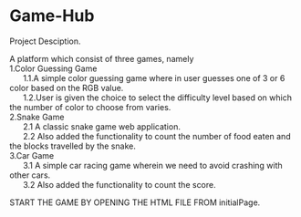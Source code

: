 # Game-Hub

Project Desciption.

A platform which consist of three games, namely <br />
1.Color Guessing Game <br />
&nbsp; &nbsp; &nbsp;    1.1.A simple color guessing game where in user guesses one of 3 or 6 color based on the RGB value. <br />
&nbsp; &nbsp; &nbsp;    1.2.User is given the choice to select the difficulty level based on which the number of color to choose from varies. <br />
2.Snake Game <br />
 &nbsp; &nbsp; &nbsp;   2.1 A classic snake game web application. <br />
 &nbsp; &nbsp; &nbsp;   2.2 Also added the functionality to count the number of food eaten and the blocks travelled by the snake.<br />
3.Car Game<br />
&nbsp; &nbsp; &nbsp;  3.1 A simple car racing game wherein we need to avoid crashing with other cars.<br />
&nbsp; &nbsp; &nbsp;  3.2 Also added the functionality to count the score.<br />
  
START THE GAME BY OPENING THE HTML FILE FROM initialPage.
  
  
